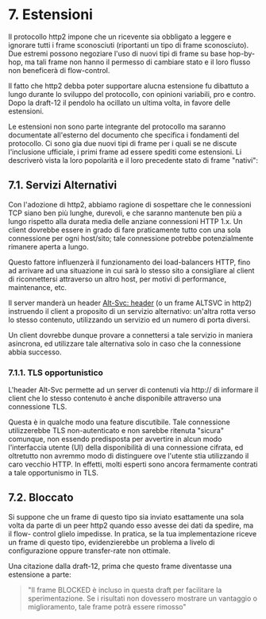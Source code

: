 # 7. Estensioni

Il protocollo http2 impone che un ricevente sia obbligato a leggere e ignorare tutti i frame sconosciuti (riportanti un tipo di frame sconosciuto). Due estremi possono negoziare l'uso di nuovi tipi di frame su base hop-by-hop, ma tali frame non hanno il permesso di cambiare stato e il loro flusso non beneficerà di flow-control.

Il fatto che http2 debba poter supportare alucna estensione fu dibattuto a lungo durante lo sviluppo del protocollo, con opinioni variabili, pro e contro. Dopo la draft-12 il pendolo ha ocillato un ultima volta, in favore delle estensioni.

Le estensioni non sono parte integrante del protocollo ma saranno documentate all'esterno del documento che specifica i fondamenti del protocollo. Ci sono gia due nuovi tipi di frame per i quali se ne discute l'inclusione ufficiale, i primi frame ad essere spediti come estensioni. Li descriverò vista la loro popolarità e il loro precedente stato di frame "nativi":

## 7.1. Servizi Alternativi

Con l'adozione di http2, abbiamo ragione di sospettare che le connessioni TCP siano ben più lunghe, durevoli, e che saranno mantenute ben più a lungo rispetto alla durata media delle anziane connessioni HTTP 1.x. Un client dovrebbe essere in grado di fare praticamente tutto con una sola connessione per ogni host/sito; tale connessione potrebbe potenzialmente rimanere aperta a lungo.

Questo fattore influenzerà il funzionamento dei load-balancers HTTP, fino ad arrivare ad una situazione in cui sarà lo stesso sito a consigliare al client di riconnettersi attraverso un altro host, per motivi di performance, maintenance, etc.

Il server manderà un header [Alt-Svc:
header](https://tools.ietf.org/html/draft-ietf-httpbis-alt-svc-10) (o un frame 
ALTSVC in http2) instruendo il client a proposito di un servizio alternativo:
un'altra rotta verso lo stesso contenuto, utilizzando un servizio ed un numero
di porta diversi.

Un client dovrebbe dunque provare a connettersi a tale servizio in maniera asincrona, ed utilizzare tale alternativa solo in caso che la connessione abbia successo.

### 7.1.1. TLS opportunistico

L'header Alt-Svc permette ad un server di contenuti via http:// di informare il client che lo stesso contenuto è anche disponibile attraverso una connessione TLS.

Questa è in qualche modo una feature discutibile. Tale connessione utilizzerebbe TLS non-autenticato e non sarebbe ritenuta "sicura" comunque, non essendo predisposta per avvertire in alcun modo l'interfaccia utente (UI) della disponibilità di una connessione cifrata, ed oltretutto non avremmo modo di distinguere ove l'utente stia utilizzando il caro vecchio HTTP. In effetti, molti esperti sono ancora fermamente contrati a tale opportunismo in TLS.

## 7.2. Bloccato

Si suppone che un frame di questo tipo sia inviato esattamente una sola volta
da parte di un peer http2 quando esso avesse dei dati da spedire, ma il flow-
control glielo impedisse. In pratica, se la tua implementazione riceve un frame
di questo tipo, evidenzierebbe un problema a livelo di configurazione oppure
transfer-rate non ottimale.

Una citazione dalla draft-12, prima che questo frame diventasse una estensione a parte:

> "Il frame BLOCKED è incluso in questa draft per facilitare la sperimentazione. Se i risultati non dovessero mostrare un vantaggio o miglioramento, tale frame potrà essere rimosso"

